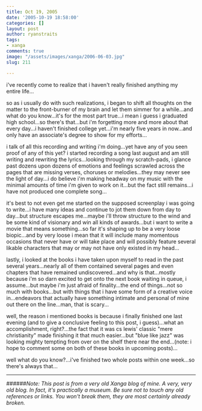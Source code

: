 ```yaml
---
title: Oct 19, 2005
date: '2005-10-19 18:58:00'
categories: []
layout: post
author: ryanstraits
tags:
- xanga
comments: true
image: "/assets/images/xanga/2006-06-03.jpg"
slug: 211

---
```

i've recently come to realize that i haven't really finished anything my entire life...

<!-- break -->

so as i usually do with such realizations, i began to shift all thoughts on the matter to the front-burner of my brain and let them simmer for a while...and what do you know...it's for the most part true...i mean i guess i graduated high school...so there's that...but i'm forgetting more and more about that every day...i haven't finished college yet...i'm nearly five years in now...and only have an associate's degree to show for my efforts...

i talk of all this recording and writing i'm doing...yet have any of you seen proof of any of this yet? i started recording a song last august and am still writing and rewriting the lyrics...looking through my scratch-pads, i glance past dozens upon dozens of emotions and feelings scrawled across the pages that are missing verses, choruses or melodies...they may never see the light of day...i do believe i'm making headway on my music with the minimal amounts of time i'm given to work on it...but the fact still remains...i have not produced one complete song...

it's best to not even get me started on the supposed screenplay i was going to write...i have many ideas and continue to jot them down from day to day...but structure escapes me...maybe i'll throw structure to the wind and be some kind of visionary and win all kinds of awards...but i want to write a movie that means something...so far it's shaping up to be a very loose biopic...and by very loose i mean that it will include many momentous occasions that never have or will take place and will possibly feature several likable characters that may or may not have only existed in my head...

lastly, i looked at the books i have taken upon myself to read in the past several years...nearly all of them contained several pages and even chapters that have remained undiscovered...and why is that...mostly because i'm so darn excited to get onto the next book waiting in queue, i assume...but maybe i'm just afraid of finality...the end of things...not so much with books...but with things that i have some form of a creative voice in...endeavors that actually have something intimate and personal of mine out there on the line...man, that is scary...

well, the reason i mentioned books is because i finally finished one last evening (and to give a conclusive feeling to this post, i guess)...what an accomplishment, right?...the fact that it was cs lewis' classic "mere christianity" made finishing it that much easier...but "blue like jazz" was looking mighty tempting from over on the shelf there near the end...(note: i hope to comment some on both of these books in upcoming posts)...

well what do you know?...i've finished two whole posts within one week...so there's always that...

---

######*Note: This post is from a very old Xanga blog of mine. A very, very old blog. In fact, it's practically a museum. Be sure not to touch any old references or links. You won't break them, they are most certainly already broken.*